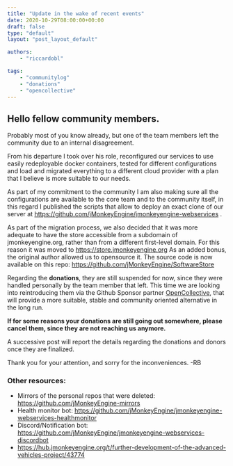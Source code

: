 ```yaml
---
title: "Update in the wake of recent events"
date: 2020-10-29T08:00:00+00:00
draft: false
type: "default"
layout: "post_layout_default"

authors:
    - "riccardobl"

tags:
    - "communitylog"
    - "donations"
    - "opencollective"
---
```

## Hello fellow community members.

Probably most of you know already, but one of the team members left the community due to an internal disagreement.

From his departure I took over his role, reconfigured our services to use easily redeployable docker containers, tested for different configurations and load and migrated everything to a different cloud provider with a plan that I believe is more suitable to our needs.

As part of my commitment to the community I am also making sure all the configurations are available to the core team and to the community itself, in this regard I published the scripts that allow to deploy an exact clone of our server at https://github.com/jMonkeyEngine/jmonkeyengine-webservices .

As part of the migration process, we also decided that it was more adequate to have the store accessible from a subdomain of jmonkeyengine.org, rather than from a different first-level domain.
For this reason it was moved to https://store.jmonkeyengine.org
As an added bonus, the original author allowed us to opensource it.
The source code is now available on this repo: https://github.com/jMonkeyEngine/SoftwareStore

Regarding the **donations**, they are still suspended for now, since they were handled personally by the team member that left. This time we are looking into reintroducing them via the Github Sponsor partner [OpenCollective](https://opencollective.com), that will provide a more suitable, stable and community oriented alternative in the long run.

**If for some reasons your donations are still going out somewhere, please cancel them, since they are not reaching us anymore.**

A successive post will report the details regarding the donations and donors once they are finalized.

Thank you for your attention, and sorry for the inconveniences.
-RB

### Other resources:

- Mirrors  of the personal repos that were deleted: https://github.com/jMonkeyEngine-mirrors
- Health monitor bot: https://github.com/jMonkeyEngine/jmonkeyengine-webservices-healthmonitor
- Discord/Notification bot: https://github.com/jMonkeyEngine/jmonkeyengine-webservices-discordbot
- https://hub.jmonkeyengine.org/t/further-development-of-the-advanced-vehicles-project/43774